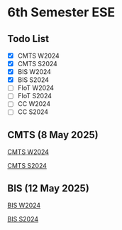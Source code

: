 # 6th Semester ESE

## Todo List

- [x]  CMTS W2024
- [x]  CMTS S2024
- [x]  BIS W2024
- [x]  BIS S2024
- [ ]  FIoT W2024
- [ ]  FIoT S2024
- [ ]  CC W2024
- [ ]  CC S2024

## CMTS (8 May 2025)

[CMTS W2024](6th%20Semester%20ESE%201e8882ff2d1f80d698cbf31dd373cef6/CMTS%20W2024%201e8882ff2d1f80e5bd3bffeb53405fe1.md)

[CMTS S2024](6th%20Semester%20ESE%201e8882ff2d1f80d698cbf31dd373cef6/CMTS%20S2024%201e8882ff2d1f8014b444cfa85d5d6054.md)

## BIS (12 May 2025)

[BIS W2024](6th%20Semester%20ESE%201e8882ff2d1f80d698cbf31dd373cef6/BIS%20W2024%201e8882ff2d1f8007b860cefbd625275f.md)

[BIS S2024](6th%20Semester%20ESE%201e8882ff2d1f80d698cbf31dd373cef6/BIS%20S2024%201e8882ff2d1f8026bcfdc0fd5cdaa000.md)